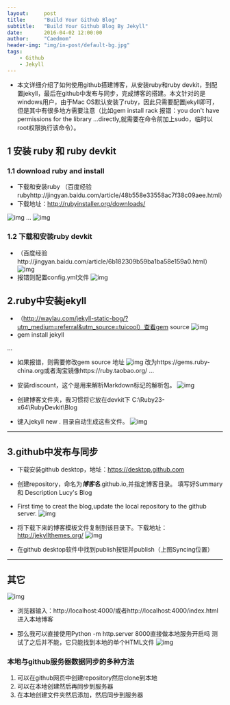 ```yaml
---
layout:     post
title:      "Build Your Github Blog"
subtitle:   "Build Your Github Blog By Jekyll"
date:       2016-04-02 12:00:00
author:     "Caedmom"
header-img: "img/in-post/default-bg.jpg"
tags:
    - Github
    - Jekyll
---
```



* 本文详细介绍了如何使用github搭建博客，从安装ruby和ruby devkit，到配置jekyll，最后在github中发布与同步，完成博客的搭建。本文针对的是windows用户，由于Mac OS默认安装了ruby，因此只需要配置jekyll即可，但是其中有很多地方需要注意（比如gem install rack 报错：you don't have permissions for the library ...directly,就需要在命令前加上sudo，临时以root权限执行该命令）。


## 1 安装 ruby 和 ruby devkit

### 1.1 download ruby and install
* 下载和安装ruby （百度经验rubyhttp://jingyan.baidu.com/article/48b558e33558ac7f38c09aee.html）
* 下载地址：http://rubyinstaller.org/downloads/

![img](/img/in-post/20160901build-your-github-blog/1download-ruby.png)
...
![img](/img/in-post/20160901build-your-github-blog/2check-the-version-of-ruby.png)

### 1.2 下载和安装ruby devkit
 * （百度经验http://jingyan.baidu.com/article/6b182309b59ba1ba58e159a0.html）
![img](/img/in-post/20160901build-your-github-blog/3download-ruby-devkit.png)
* 报错则配置config.yml文件
![img](/img/in-post/20160901build-your-github-blog/4set-configyml.png)



## 2.ruby中安装jekyll
* （http://waylau.com/jekyll-static-bog/?utm_medium=referral&utm_source=tuicool）查看gem source
![img](/img/in-post/20160901build-your-github-blog/5install-jekyll.png)
* gem install jekyll

...


* 如果报错，则需要修改gem source 地址
![img](/img/in-post/20160901build-your-github-blog/6change-gem-source-address.png)
改为https://gems.ruby-china.org或者淘宝镜像https://ruby.taobao.org/
...

* 安装rdiscount，这个是用来解析Markdown标记的解析包。
![img](/img/in-post/20160901build-your-github-blog/7install-rdiscount.png)

* 创建博客文件夹，我习惯将它放在devkit下
C:\Ruby23-x64\RubyDevkit\Blog

* 键入jekyll new .
目录自动生成这些文件。
![img](/img/in-post/20160901build-your-github-blog/8jekyll-new.png)

---

## 3.github中发布与同步
* 下载安装github desktop，地址：https://desktop.github.com

* 创建repository，命名为***博客名***.github.io,并指定博客目录。
填写好Summary 和 Description
Lucy's Blog
* First time to creat the blog,update the local repository to the github server.
![img](/img/in-post/20160901build-your-github-blog/9github-desktop-update.png)

* 将下载下来的博客模板文件复制到该目录下。下载地址：http://jekyllthemes.org/
![img](/img/in-post/20160901build-your-github-blog/10download-blog-mould.png)

* 在github desktop软件中找到publish按钮并publish（上图Syncing位置）


---
## 其它

![img](/img/in-post/20160901build-your-github-blog/11bug-fix.png)


* 浏览器输入：http://localhost:4000/或者http://localhost:4000/index.html进入本地博客

* 那么我可以直接使用Python -m http.server 8000直接做本地服务开启吗
测试了之后并不能，它只能找到本地的单个HTML文件
![img](/img/in-post/20160901build-your-github-blog/12need-jekyll-serve.png)

### 本地与github服务器数据同步的多种方法
1. 可以在github网页中创建repository然后clone到本地
2. 可以在本地创建然后再同步到服务器
3. 在本地创建文件夹然后添加，然后同步到服务器
